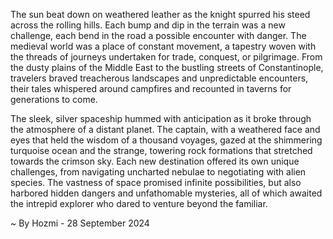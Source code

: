 
The sun beat down on weathered leather as the knight spurred his steed across the rolling hills. Each bump and dip in the terrain was a new challenge, each bend in the road a possible encounter with danger. The medieval world was a place of constant movement, a tapestry woven with the threads of journeys undertaken for trade, conquest, or pilgrimage. From the dusty plains of the Middle East to the bustling streets of Constantinople, travelers braved treacherous landscapes and unpredictable encounters, their tales whispered around campfires and recounted in taverns for generations to come. 

The sleek, silver spaceship hummed with anticipation as it broke through the atmosphere of a distant planet. The captain, with a weathered face and eyes that held the wisdom of a thousand voyages, gazed at the shimmering turquoise ocean and the strange, towering rock formations that stretched towards the crimson sky. Each new destination offered its own unique challenges, from navigating uncharted nebulae to negotiating with alien species. The vastness of space promised infinite possibilities, but also harbored hidden dangers and unfathomable mysteries, all of which awaited the intrepid explorer who dared to venture beyond the familiar. 

~ By Hozmi - 28 September 2024
